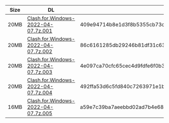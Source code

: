 |    Size   |     DL  | sha512sum |
|  ---  |  ---  |  ---  |
| 20MB | [Clash.for.Windows-2022-04-07.7z.001](https://cdn.jsdelivr.net/gh/appleians/cfw_intel@main/Clash.for.Windows-2022-04-07.7z.001) | 409e94714b8e1d3f8b5355cb73c56d376950d20f8a8ff2ef536f56531c139f90934d137f6239dd076282f6253d92f35a265ad9fbf797eed9991381b4349d8f4d |
| 20MB | [Clash.for.Windows-2022-04-07.7z.002](https://cdn.jsdelivr.net/gh/appleians/cfw_intel@main/Clash.for.Windows-2022-04-07.7z.002) | 86c6161285db29246b81df31c63240ba078b7fc0b0efe4b2e7c0ee3ebcf592d0f5628f6225748db99db3979959cd0d084eac235aff9d94bbc472425120edfb3a |
| 20MB | [Clash.for.Windows-2022-04-07.7z.003](https://cdn.jsdelivr.net/gh/appleians/cfw_intel@main/Clash.for.Windows-2022-04-07.7z.003) | 4e097ca70cfc65cec4d9fdfe6f0b373076301bef06f66a1098ed2f0c8b0d0c24f0504e63085f107bfc7928cd69dce1279992ae66c2267d29bd1d75916ea49ce4 |
| 20MB | [Clash.for.Windows-2022-04-07.7z.004](https://cdn.jsdelivr.net/gh/appleians/cfw_intel@main/Clash.for.Windows-2022-04-07.7z.004) | 492ffa53d6c5fd840c7263971e1b542d0ab6ddcbdeeffb6f7ad60b1e766a8e30eaef2969e96fa0a1d9353f7234d7a0dad18ad356c7d8bef18a277d3cab0ba769 |
| 16MB | [Clash.for.Windows-2022-04-07.7z.005](https://cdn.jsdelivr.net/gh/appleians/cfw_intel@main/Clash.for.Windows-2022-04-07.7z.005) | a59e7c39ba7aeebbd02ad7b4e68659e8f8ade6f46037f562c5f012ef35047b28390e831f881c260949564b7c236e2aab1f02b1c04bc9d792a96bda3bb656ff27 |

